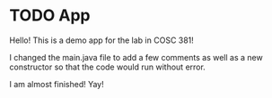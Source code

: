 # TODO App
Hello! This is a demo app for the lab in COSC 381!

I changed the main.java file to add a few comments as well as a new constructor so that the code would run without error. 

I am almost finished! Yay!
